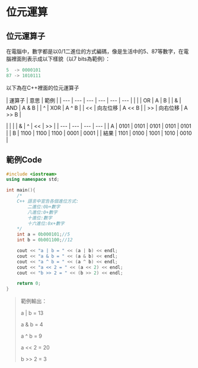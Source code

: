# 位元運算

## 位元運算子

在電腦中，數字都是以0/1二進位的方式編碼，像是生活中的5、87等數字，在電腦裡面則表示成以下樣貌（以7 bits為範例）：

```cpp
5  -> 0000101
87 -> 1010111
```

以下為在C++裡面的位元運算子

| 運算子 | 意思 | 範例 |
| --- | --- | --- | --- | --- | --- |
| \| | OR | A \| B |
| & | AND | A & B |
| ^ | XOR | A ^ B |
| &lt;&lt; | 向左位移 | A &lt;&lt; B |
| &gt;&gt; | 向右位移 | A &gt;&gt; B |

|  | \| | & | ^ | &lt;&lt; | &gt;&gt; |
| --- | --- | --- | --- |
| A | 0101 | 0101 | 0101 | 0101 | 0101 |
| B | 1100 | 1100 | 1100 | 0001 | 0001 |
| 結果 | 1101 | 0100 | 1001 | 1010 | 0010 |

## 

## 範例Code

```cpp
#include <iostream>
using namespace std;

int main(){
    /*
    C++ 語言中宣告各個進位方式:
        二進位:0b+數字
        八進位:0+數字
        十進位:數字
        十六進位:0x+數字
    */
    int a = 0b000101;//5
    int b = 0b001100;//12

    cout << "a | b = " << (a | b) << endl;
    cout << "a & b = " << (a & b) << endl;
    cout << "a ^ b = " << (a ^ b) << endl;
    cout << "a << 2 = " << (a << 2) << endl;
    cout << "b >> 2 = " << (b >> 2) << endl;

    return 0;
}
```

> 範例輸出：
>
> a \| b = 13
>
> a & b = 4
>
> a ^ b = 9
>
> a &lt;&lt; 2 = 20
>
> b &gt;&gt; 2 = 3

